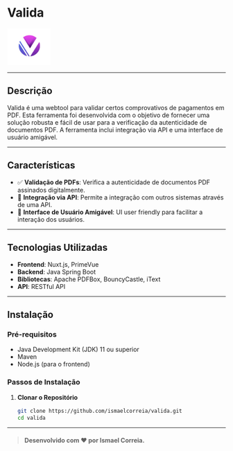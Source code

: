# Valida 
<img src="logo.png" width="100" style="display: inline" alt="logo"/>

___
## Descrição

Valida é uma webtool para validar certos comprovativos de pagamentos em PDF. Esta ferramenta foi desenvolvida com o objetivo de fornecer uma solução robusta e fácil de usar para a verificação da autenticidade de documentos PDF. A ferramenta inclui integração via API e uma interface de usuário amigável.

___
## Características

- ✅ **Validação de PDFs**: Verifica a autenticidade de documentos PDF assinados digitalmente.
- 🔗 **Integração via API**: Permite a integração com outros sistemas através de uma API.
- 🌟 **Interface de Usuário Amigável**: UI user friendly para facilitar a interação dos usuários.

___
## Tecnologias Utilizadas

- **Frontend**: Nuxt.js, PrimeVue
- **Backend**: Java Spring Boot
- **Bibliotecas**: Apache PDFBox, BouncyCastle, iText
- **API**: RESTful API
___
## Instalação

### Pré-requisitos

- Java Development Kit (JDK) 11 ou superior
- Maven
- Node.js (para o frontend)

### Passos de Instalação

1. **Clonar o Repositório**

   ```bash
   git clone https://github.com/ismaelcorreia/valida.git
   cd valida
___
> #### Desenvolvido com ❤️ por Ismael Correia.


